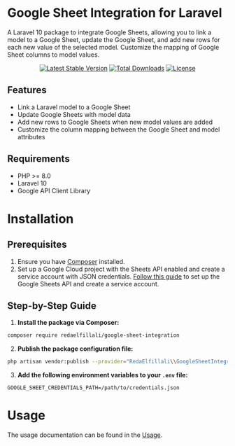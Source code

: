 # Google Sheet Integration for Laravel

A Laravel 10 package to integrate Google Sheets, allowing you to link a model to a Google Sheet, update the Google Sheet, and add new rows for each new value of the selected model. Customize the mapping of Google Sheet columns to model values.

<p align="center">
<a href="https://packagist.org/packages/redaelfillali/google-sheet-integration"><img src="https://img.shields.io/packagist/v/redaelfillali/google-sheet-integration.svg?style=flat" alt="Latest Stable Version"></a>
<a href="https://packagist.org/packages/redaelfillali/google-sheet-integration"><img src="https://img.shields.io/packagist/dt/redaelfillali/google-sheet-integration.svg?style=flat" alt="Total Downloads"></a>
<a href="https://packagist.org/packages/redaelfillali/google-sheet-integration"><img src="https://img.shields.io/badge/License-MIT-brightgreen.svg" alt="License"></a>
</p>


## Features

- Link a Laravel model to a Google Sheet
- Update Google Sheets with model data
- Add new rows to Google Sheets when new model values are added
- Customize the column mapping between the Google Sheet and model attributes

## Requirements

- PHP >= 8.0
- Laravel 10
- Google API Client Library

# Installation

## Prerequisites

1. Ensure you have [Composer](https://getcomposer.org/) installed.
2. Set up a Google Cloud project with the Sheets API enabled and create a service account with JSON credentials. [Follow this guide](docs/google-cloud-service.md) to set up the Google Sheets API and create a service account.

## Step-by-Step Guide

1. **Install the package via Composer:**

```bash
composer require redaelfillali/google-sheet-integration
```

2. **Publish the package configuration file:**

```bash
php artisan vendor:publish --provider="RedaElfillali\\GoogleSheetIntegration\\GoogleSheetServiceProvider" --tag=config
```
3. **Add the following environment variables to your `.env` file:**

```env
GOOGLE_SHEET_CREDENTIALS_PATH=/path/to/credentials.json
```

# Usage

The usage documentation can be found in the [Usage](docs/usage.md).

